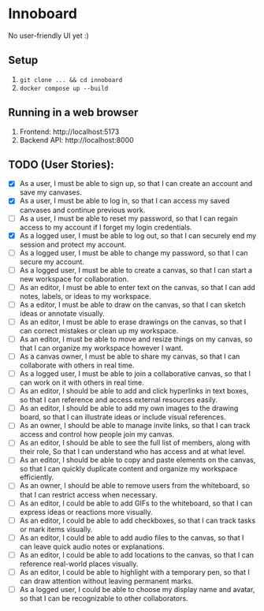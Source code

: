 # Innoboard

No user-friendly UI yet :)

## Setup

1. `git clone ... && cd innoboard`
2. `docker compose up --build`

## Running in a web browser

1. Frontend: http://localhost:5173  
2. Backend API: http://localhost:8000

## TODO (User Stories):

- [x] As a user,​ I must be able to sign up,​ so that I can create an account and save my canvases.
- [x] As a user,​ I must be able to log in,​ so that I can access my saved canvases and continue previous work.
- [ ] As a user, I must be able to reset my password, so that I can regain access to my account if I forget my login credentials.
- [x] As a logged user, I must be able to log out, so that I can securely end my session and protect my account.
- [ ] As a logged user, I must be able to change my password, so that I can secure my account.
- [ ] As a logged user, I must be able to create a canvas, so that I can start a new workspace for collaboration.
- [ ] As an editor, I must be able to enter text on the canvas, so that I can add notes, labels, or ideas to my workspace.
- [ ] As a editor, I must be able to draw on the canvas, so that I can sketch ideas or annotate visually.
- [ ] As an editor, I must be able to erase drawings on the canvas, so that I can correct mistakes or clean up my workspace.
- [ ] As an editor, I must be able to move and resize things on my canvas, so that I can organize my workspace however I want.
- [ ] As a canvas owner, I must be able to share my canvas, so that I can collaborate with others in real time.
- [ ] As a logged user,​ I must be able to join a collaborative canvas,​ so that I can work on it with others in real time.
- [ ] As an editor,​ I should be able to add and click hyperlinks in text boxes,​ so that I can reference and access external resources easily.
- [ ] As an editor,​ I should be able to add my own images to the drawing board,​ so that I can illustrate ideas or include visual references.
- [ ] As an owner,​ I should be able to manage invite links,​ so that I can track access and control how people join my canvas.
- [ ] As an editor,​ I should be able to see the full list of members, along with their role,​
So that I can understand who has access and at what level.
- [ ] As an editor, I should be able to copy and paste elements on the canvas, so that I can quickly duplicate content and organize my workspace efficiently.
- [ ] As an owner,​ I should be able to remove users from the whiteboard,​ so that I can restrict access when necessary.
- [ ] As an editor,​ I could be able to add GIFs to the whiteboard,​ so that I can express ideas or reactions more visually.
- [ ] As an editor,​ I could be able to add checkboxes,​ so that I can track tasks or mark items visually.
- [ ] As an editor,​ I could be able to add audio files to the canvas,​ so that I can leave quick audio notes or explanations.
- [ ] As an editor,​ I could be able to add locations to the canvas,​ so that I can reference real-world places visually.
- [ ] As an editor,​ I could be able to highlight with a temporary pen,​ so that I can draw attention without leaving permanent marks.
- [ ] As a logged user,​ I could be able to choose my display name and avatar, so that I can be recognizable to other collaborators.